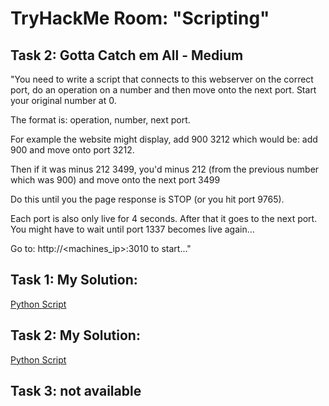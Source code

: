 # TryHackMe Room: "Scripting"


## Task 2: Gotta Catch em All - Medium

"You need to write a script that connects to this webserver on the correct port, do an operation on a number and then move onto the next port. Start your original number at 0.

The format is: operation, number, next port.

For example the website might display, add 900 3212 which would be: add 900 and move onto port 3212.

Then if it was minus 212 3499, you'd minus 212 (from the previous number which was 900) and move onto the next port 3499

Do this until you the page response is STOP (or you hit port 9765).

Each port is also only live for 4 seconds. After that it goes to the next port. You might have to wait until port 1337 becomes live again...

Go to: http://<machines_ip>:3010 to start..."  

## Task 1: My Solution:  
[Python Script](https://github.com/CheeseC4k3/TryHackMe-Scripting/blob/main/thmbase.py)  
## Task 2: My Solution:  
[Python Script](https://github.com/CheeseC4k3/TryHackMe-Scripting/blob/main/thmsocket.py)  
## Task 3: not available